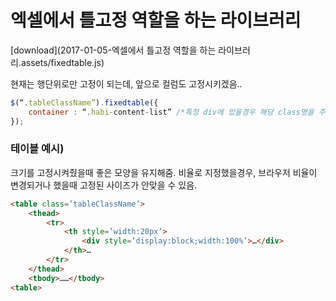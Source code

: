 # 엑셀에서 틀고정 역할을 하는 라이브러리



[download](2017-01-05-엑셀에서 틀고정 역할을 하는 라이브러리.assets/fixedtable.js)

현재는 행단위로만 고정이 되는데, 앞으로 컬럼도 고정시키겠음..

```javascript
$(“.tableClassName”).fixedtable({
	container : “.habi-content-list” /*특정 div에 있을경우 해당 class명을 주고, 그냥 맨 바닥에 있다면 window*/
});
```



### 테이블 예시)

크기를 고정시켜줬을때 좋은 모양을 유지해줌.
비율로 지정했을경우, 브라우저 비율이 변경되거나 했을때 고정된 사이즈가 안맞을 수 있음.

```html
<table class=’tableClassName’>
    <thead>
        <tr>
            <th style=’width:20px’>
                <div style=’display:block;width:100%’>…</div>
            </th>…
        </tr>
    </thead>
    <tbody>……</tbody>
<table>
```



